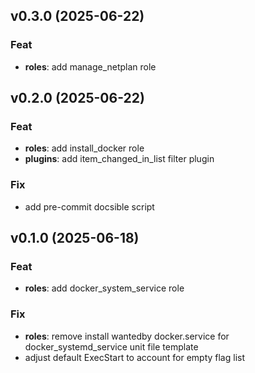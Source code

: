## v0.3.0 (2025-06-22)

### Feat

- **roles**: add manage_netplan role

## v0.2.0 (2025-06-22)

### Feat

- **roles**: add install_docker role
- **plugins**: add item_changed_in_list filter plugin

### Fix

- add pre-commit docsible script

## v0.1.0 (2025-06-18)

### Feat

- **roles**: add docker_system_service role

### Fix

- **roles**: remove install wantedby docker.service for docker_systemd_service unit file template
- adjust default ExecStart to account for empty flag list
